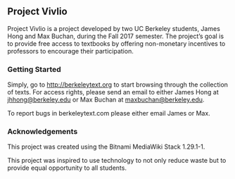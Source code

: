 ## Project Vivlio
Project Vivlio is a project developed by two UC Berkeley students, James Hong and Max Buchan, during the Fall 2017 semester. The project’s goal is to provide free access to textbooks by offering non-monetary incentives to professors to encourage their participation.


### Getting Started
Simply, go to http://berkeleytext.org to start browsing through the collection of texts. For access rights, please send an email to either James Hong at jhhong@berkeley.edu or Max Buchan at maxbuchan@berkeley.edu. 

To report bugs in berkeleytext.com please either email James or Max.

### Acknowledgements
This project was created using the Bitnami MediaWiki Stack 1.29.1-1.

This project was inspired to use technology to not only reduce waste but to provide equal opportunity to all students.
